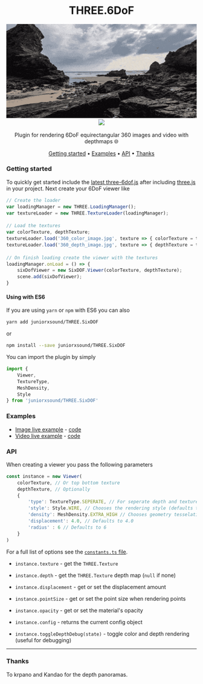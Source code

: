 <div align="center">
<h1>THREE.6DoF</h1>
<img href="https://juniorxsound.github.io/THREE.SixDOF/examples/image.html" src="./docs/cover.gif" /><br/>
<img src="https://github.com/juniorxsound/THREE.SixDOF/workflows/CI/badge.svg" />
<p>Plugin for rendering 6DoF equirectangular 360 images and video with depthmaps 🌐</p>
<a href="#getting-started">Getting started</a> •
<a href="#examples">Examples</a> •
<a href="#api">API</a> •
<a href="#thanks">Thanks</a>
</div>

### Getting started
To quickly get started include the [latest three-6dof.js](https://github.com/juniorxsound/THREE.SixDOF/blob/master/dist/three-6dof.js) after including [three.js](https://threejs.org/docs/index.html#manual/en/introduction/Creating-a-scene) in your project. Next create your 6DoF viewer like

```js
// Create the loader
var loadingManager = new THREE.LoadingManager();
var textureLoader = new THREE.TextureLoader(loadingManager);

// Load the textures
var colorTexture, depthTexture;
textureLoader.load('360_color_image.jpg', texture => { colorTexture = texture });
textureLoader.load('360_depth_image.jpg', texture => { depthTexture = texture });

// On finish loading create the viewer with the textures
loadingManager.onLoad = () => {
    sixDofViewer = new SixDOF.Viewer(colorTexture, depthTexture);
    scene.add(sixDofViewer);
}
```

#### Using with ES6
If you are using `yarn` or `npm` with ES6 you can also
```sh
yarn add juniorxsound/THREE.SixDOF
```
or
```sh
npm install --save juniorxsound/THREE.SixDOF
```

You can import the plugin by simply
```js
import { 
    Viewer,
    TextureType,
    MeshDensity, 
    Style
} from 'juniorxsound/THREE.SixDOF'
```

### Examples
- [Image live example](https://juniorxsound.github.io/THREE.SixDOF/examples/image.html) - [code](https://github.com/juniorxsound/THREE.SixDOF/tree/master/docs/image.html)
- [Video live example](https://juniorxsound.github.io/THREE.SixDOF/examples/video.html) - [code](https://github.com/juniorxsound/THREE.SixDOF/tree/master/docs/video.html)

### API
When creating a viewer you pass the following parameters
```js
const instance = new Viewer(
    colorTexture, // Or top bottom texture
    depthTexture, // Optionally
    {
        'type': TextureType.SEPERATE, // For seperate depth and texture (for single top bottom use TextureType.TOP_BOTTOM)
        'style': Style.WIRE, // Chooses the rendering style (defaults to Style.MESH)
        'density': MeshDensity.EXTRA_HIGH // Chooses geometry tesselation level
        'displacement': 4.0, // Defaults to 4.0
        'radius' : 6 // Defaults to 6
    }
)
```
For a full list of options see the [`constants.ts` file](https://github.com/juniorxsound/THREE.SixDOF/blob/master/src/components/constants.ts).

- `instance.texture` - get the `THREE.Texture`

- `instance.depth` - get the `THREE.Texture` depth map (`null` if none)

- `instance.displacement` - get or set the displacement amount

- `instance.pointSize` - get or set the point size when rendering points

- `instance.opacity` - get or set the material's opacity

- `instance.config` - returns the current config object

- `instance.toggleDepthDebug(state)` - toggle color and depth rendering (useful for debugging)

---

### Thanks
To krpano and Kandao for the depth panoramas.
